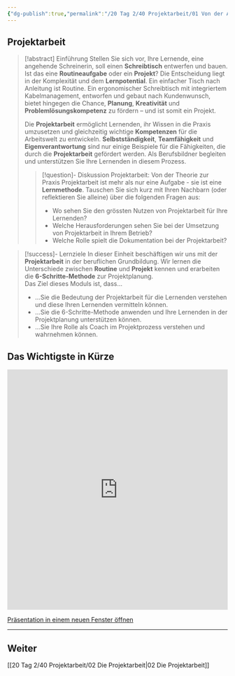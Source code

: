 ```yaml
---
{"dg-publish":true,"permalink":"/20 Tag 2/40 Projektarbeit/01 Von der Aufgabe zum Projekt/"}
---
```


## Projektarbeit

>[!abstract] Einführung
>Stellen Sie sich vor, Ihre Lernende, eine angehende Schreinerin, soll einen **Schreibtisch** entwerfen und bauen.  Ist das eine **Routineaufgabe** oder ein **Projekt**?  Die Entscheidung liegt in der Komplexität und dem **Lernpotential**. Ein einfacher Tisch nach Anleitung ist Routine. Ein ergonomischer Schreibtisch mit integriertem Kabelmanagement, entworfen und gebaut nach Kundenwunsch, bietet hingegen die Chance, **Planung**, **Kreativität** und **Problemlösungskompetenz** zu fördern – und ist somit ein Projekt.
>
>Die **Projektarbeit** ermöglicht Lernenden, ihr Wissen in die Praxis umzusetzen und gleichzeitig wichtige **Kompetenzen** für die Arbeitswelt zu entwickeln.
>**Selbstständigkeit**, **Teamfähigkeit** und **Eigenverantwortung** sind nur einige Beispiele für die Fähigkeiten, die durch die **Projektarbeit** gefördert werden.
>Als Berufsbildner begleiten und unterstützen Sie Ihre Lernenden in diesem Prozess.
>
>>[!question]- Diskussion Projektarbeit:  Von der Theorie zur Praxis
>>Projektarbeit ist mehr als nur eine Aufgabe - sie ist eine **Lernmethode**.  Tauschen Sie sich kurz mit Ihren Nachbarn (oder reflektieren Sie alleine) über die folgenden Fragen aus:
>>* Wo sehen Sie den grössten Nutzen von Projektarbeit für Ihre Lernenden?
>>* Welche Herausforderungen sehen Sie bei der Umsetzung von Projektarbeit in Ihrem Betrieb?
>>* Welche Rolle spielt die Dokumentation bei der Projektarbeit?

> [!success]- Lernziele
>In dieser Einheit beschäftigen wir uns mit der **Projektarbeit** in der beruflichen Grundbildung. Wir lernen die Unterschiede zwischen **Routine** und **Projekt** kennen und erarbeiten die **6-Schritte-Methode** zur Projektplanung.  
>Das Ziel dieses Moduls ist, dass…
>* …Sie die Bedeutung der Projektarbeit für die Lernenden verstehen und diese Ihren Lernenden vermitteln können.
>* …Sie die 6-Schritte-Methode anwenden und Ihre Lernenden in der Projektplanung unterstützen können.
>* …Sie Ihre Rolle als Coach im Projektprozess verstehen und wahrnehmen können.

## Das Wichtigste in Kürze
<iframe src="https://aburossi.github.io/prezi/BBK/projektarbeit/#/" style="border:0px #ffffff none;" name="myiFrame" scrolling="no" frameborder="1" marginheight="0px" marginwidth="0px" height="550px" width="100%" allowfullscreen></iframe>

[Präsentation in einem neuen Fenster öffnen](https://aburossi.github.io/prezi/BBK/projektarbeit)

---
## Weiter
[[20 Tag 2/40 Projektarbeit/02 Die Projektarbeit\|02 Die Projektarbeit]]

